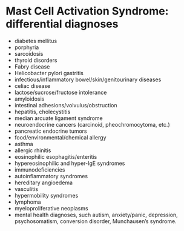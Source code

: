 # Mast Cell Activation Syndrome: differential diagnoses

* diabetes mellitus
* porphyria
* sarcoidosis
* thyroid disorders
* Fabry disease
* Helicobacter pylori gastritis
* infectious/inflammatory bowel/skin/genitourinary diseases
* celiac disease
* lactose/sucrose/fructose intolerance
* amyloidosis
* intestinal adhesions/volvulus/obstruction
* hepatitis, cholecystitis
* median arcuate ligament syndrome
* neuroendocrine cancers (carcinoid, pheochromocytoma, etc.)
* pancreatic endocrine tumors
* food/environmental/chemical allergy
* asthma
* allergic rhinitis
* eosinophilic esophagitis/enteritis
* hypereosinophilic and hyper-IgE syndromes
* immunodeficiencies
* autoinflammatory syndromes
* hereditary angioedema
* vasculitis
* hypermobility syndromes
* lymphoma
* myeloproliferative neoplasms
* mental health diagnoses, such autism, anxiety/panic, depression, psychosomatism, conversion disorder, Munchausen’s syndrome.
